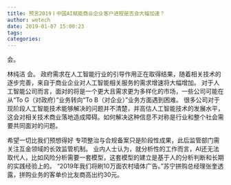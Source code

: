 ```yaml
---
title: 预言2019丨中国AI赋能商业企业客户进程是否会大幅加速？
author: wetech
date: 2019-01-07 15:00:23
tags: 
categories: 
---
```

会。
<!-- more -->
林纯洁
会。
政府需求在人工智能行业的引导作用正在取得结果，随着相关技术的逐步完善，来自于商业企业对人工智能相关服务的需求增速将大幅增加。
对于人工智能公司而言，面对的将是一个更大且需求更为多样化的市场，一些公司可能在从“To G（对政府）”业务转向“To B（对企业）”业务方面遇到困难。
很多公司对于现阶段人工智能技术能够解决的问题并不清楚，并高估人工智能技术的发展水平，这会对相关技术商业落地造成障碍。如何解决这种信息不对称是行业和整个社会需要共同面对的问题。
 
 
希望一切比我们预想得好
专项整治与合规备案只是阶段性成果，此后监管部门需关注互金领域的长效监管机制。
业内人士认为，就分析性的工作而言，AI还无法取代人，比如风险分析需要一套模型，这套模型的建立是基于人的分析判断和长期的实践经验上的。
“2019年我们将刷10万面农村墙体广告。”苏宁拼购总经理张奎透露，拼购业务的客单价比友商高出约30元。
